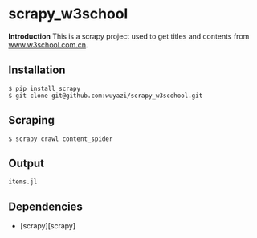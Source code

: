 scrapy_w3school
=======

**Introduction**
This is a scrapy project used to get titles and contents from www.w3school.com.cn.

## Installation

    $ pip install scrapy
    $ git clone git@github.com:wuyazi/scrapy_w3scohool.git

## Scraping

    $ scrapy crawl content_spider

## Output

    items.jl

## Dependencies

- [scrapy][scrapy]
